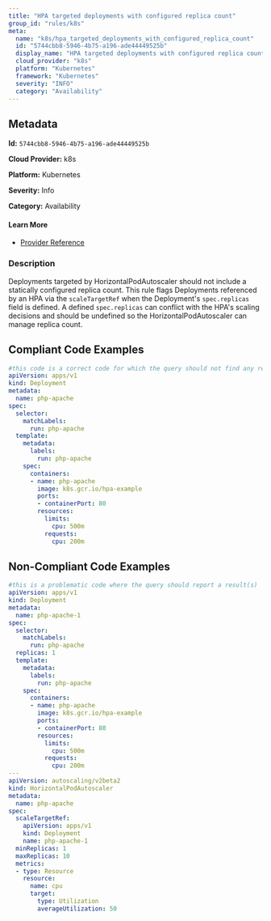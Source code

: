 ```yaml
---
title: "HPA targeted deployments with configured replica count"
group_id: "rules/k8s"
meta:
  name: "k8s/hpa_targeted_deployments_with_configured_replica_count"
  id: "5744cbb8-5946-4b75-a196-ade44449525b"
  display_name: "HPA targeted deployments with configured replica count"
  cloud_provider: "k8s"
  platform: "Kubernetes"
  framework: "Kubernetes"
  severity: "INFO"
  category: "Availability"
---
```

## Metadata

**Id:** `5744cbb8-5946-4b75-a196-ade44449525b`

**Cloud Provider:** k8s

**Platform:** Kubernetes

**Severity:** Info

**Category:** Availability

#### Learn More

 - [Provider Reference](https://kubernetes.io/docs/tasks/run-application/horizontal-pod-autoscale-walkthrough/)

### Description

 Deployments targeted by HorizontalPodAutoscaler should not include a statically configured replica count. This rule flags Deployments referenced by an HPA via the `scaleTargetRef` when the Deployment's `spec.replicas` field is defined. A defined `spec.replicas` can conflict with the HPA's scaling decisions and should be undefined so the HorizontalPodAutoscaler can manage replica count.


## Compliant Code Examples
```yaml
#this code is a correct code for which the query should not find any result
apiVersion: apps/v1
kind: Deployment
metadata:
  name: php-apache
spec:
  selector:
    matchLabels:
      run: php-apache
  template:
    metadata:
      labels:
        run: php-apache
    spec:
      containers:
      - name: php-apache
        image: k8s.gcr.io/hpa-example
        ports:
        - containerPort: 80
        resources:
          limits:
            cpu: 500m
          requests:
            cpu: 200m
```
## Non-Compliant Code Examples
```yaml
#this is a problematic code where the query should report a result(s)
apiVersion: apps/v1
kind: Deployment
metadata:
  name: php-apache-1
spec:
  selector:
    matchLabels:
      run: php-apache
  replicas: 1
  template:
    metadata:
      labels:
        run: php-apache
    spec:
      containers:
      - name: php-apache
        image: k8s.gcr.io/hpa-example
        ports:
        - containerPort: 80
        resources:
          limits:
            cpu: 500m
          requests:
            cpu: 200m
---
apiVersion: autoscaling/v2beta2
kind: HorizontalPodAutoscaler
metadata:
  name: php-apache
spec:
  scaleTargetRef:
    apiVersion: apps/v1
    kind: Deployment
    name: php-apache-1
  minReplicas: 1
  maxReplicas: 10
  metrics:
  - type: Resource
    resource:
      name: cpu
      target:
        type: Utilization
        averageUtilization: 50
```
